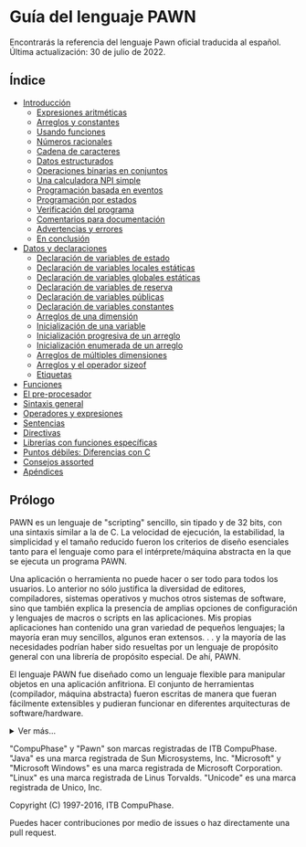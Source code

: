 # Guía del lenguaje PAWN

Encontrarás la referencia del lenguaje Pawn oficial traducida al español.
Última actualización: 30 de julio de 2022.

## Índice

 - [Introducción](01-Introduccion/00-introduccion.md)
    - [Expresiones aritméticas](/01-Introduccion/01-expresiones-aritmeticas.md)
    - [Arreglos y constantes](/01-Introduccion/02-arreglos-y-constantes.md)
    - [Usando funciones](/01-Introduccion/03-usando-funciones.md)
    - [Números racionales](/01-Introduccion/04-numeros-racionales.md)
    - [Cadena de caracteres](/01-Introduccion/05-cadena-de-caracteres.md)
    - [Datos estructurados](/01-Introduccion/06-datos-estructurados.md)
    - [Operaciones binarias en conjuntos](/01-Introduccion/07-operaciones-binarias-para-manipular-conjuntos.md)
    - [Una calculadora NPI simple](/01-Introduccion/08-una-calculadora-npi-simple.md)
    - [Programación basada en eventos](/01-Introduccion/09-programacion-basada-en-eventos.md)
    - [Programación por estados](/01-Introduccion/10-programacion-por-estados.md)
    - [Verificación del programa](/01-Introduccion/11-verificacion-del-programa.md)
    - [Comentarios para documentación](/01-Introduccion/12-comentarios-para-documentacion.md)
    - [Advertencias y errores](/01-Introduccion/13-advertencias-y-errores.md)
    - [En conclusión](/01-Introduccion/14-en-conclusion.md)   
 - [Datos y declaraciones](/02-Datos%20y%20declaraciones/00-datos-y-declaraciones.md)
    - [Declaración de variables de estado](/02-Datos%20y%20declaraciones/01-declaracion-de-variables-de-estado.md)
    - [Declaración de variables locales estáticas](/02-Datos%20y%20declaraciones/02-declaracion-de-variables-locales-estaticas.md)
    - [Declaración de variables globales estáticas](/02-Datos%20y%20declaraciones/03-declaracion-de-variables-globales-estaticas.md)
    - [Declaración de variables de reserva](/02-Datos%20y%20declaraciones/04-declaracion-de-variables-de-reserva.md)
    - [Declaración de variables públicas](/02-Datos%20y%20declaraciones/05-declaracion-de-variables-publicas.md)
    - [Declaración de variables constantes](/02-Datos%20y%20declaraciones/06-declaracion-de-variables-constantes.md)
    - [Arreglos de una dimensión](/02-Datos%20y%20declaraciones/07-arreglos-de-una-dimension.md)
    - [Inicialización de una variable](/02-Datos%20y%20declaraciones/08-inicializacion-de-una-variable.md)
    - [Inicialización progresiva de un arreglo](/02-Datos%20y%20declaraciones/09-inicializacion-progresiva-de-un-arreglo.md)
    - [Inicialización enumerada de un arreglo](/02-Datos%20y%20declaraciones/10-inicializacion-enumerada-de-un-arreglo.md)
    - [Arreglos de múltiples dimensiones](/02-Datos%20y%20declaraciones/11-arreglos-de-multiples-dimensiones.md)
    - [Arreglos y el operador sizeof](/02-Datos%20y%20declaraciones/12-arreglos-y-el-operador-sizeof.md)
    - [Etiquetas](/02-Datos%20y%20declaraciones/13-etiquetas.md)
 - [Funciones]()
 - [El pre-procesador]()
 - [Sintaxis general]()
 - [Operadores y expresiones]()
 - [Sentencias]()
 - [Directivas]()
 - [Librerías con funciones específicas]()
 - [Puntos débiles: Diferencias con C]()
 - [Consejos assorted]()
 - [Apéndices]()

## Prólogo

PAWN es un lenguaje de "scripting" sencillo, sin tipado y de 32 bits, con una sintaxis similar a la de C. La velocidad de ejecución, la estabilidad, la simplicidad y el tamaño reducido fueron los criterios de diseño esenciales tanto para el lenguaje como para el intérprete/máquina abstracta en la que se ejecuta un programa PAWN.

Una aplicación o herramienta no puede hacer o ser todo para todos los usuarios. Lo anterior no sólo justifica la diversidad de editores, compiladores, sistemas operativos y muchos otros sistemas de software, sino que también explica la presencia de amplias opciones de configuración y lenguajes de macros o scripts en las aplicaciones. Mis propias aplicaciones han contenido una gran variedad de pequeños lenguajes; la mayoría eran muy sencillos, algunos eran extensos. . . y la mayoría de las necesidades podrían haber sido resueltas por un lenguaje de propósito general con una librería de propósito especial. De ahí, PAWN. 

El lenguaje PAWN fue diseñado como un lenguaje flexible para manipular objetos en una aplicación anfitriona. El conjunto de herramientas (compilador, máquina abstracta) fueron escritas de manera que fueran fácilmente extensibles y pudieran funcionar en diferentes arquitecturas de software/hardware.

<details><summary>Ver más...</summary>
<p>
PAWN es un descendiente del Small C original de Ron Cain y
James Hendrix, que a su vez era un subconjunto de C. Algunas de las
modificaciones que hice a Small C, por ejemplo, la eliminación del sistema de tipos
 y la sustitución de punteros por referencias, eran tan
fundamental que difícilmente podría llamar a mi lenguaje un "subconjunto de
C" o un "dialecto de C". Por lo tanto, eliminé el "C"
del título y utilicé el nombre "SMALL" como nombre del
lenguaje en mi publicación en el Dr. Dobb's Journal y en los años
desde entonces. Durante el desarrollo y el mantenimiento del producto, recibí
recibí muchas peticiones de cambios. Uno de los cambios más solicitados fue el de utilizar un nombre diferente - la búsqueda de información sobre el lenguaje de scripting SMALL en
Internet se veía dificultada por el hecho de que "small" fuera una palabra tan común.
El cambio de nombre se produjo junto con un cambio significativo en
el lenguaje: el soporte de "estados" (y máquinas de estado).
Estoy en deuda con Ron Cain y James Hendrix (y más recientemente
Andy Yuen), por su trabajo en Small C y al Dr. Dobb's Journal
por publicarlo. Aunque debo haber tocado casi todas las líneas
del código original varias veces, los orígenes de Small C siguen siendo
claramente visibles.

En el apéndice C hay un informe detallado de los objetivos y compromisos del diseño; aquí me gustaría resumir algunos puntos clave. Como se ha escrito en los párrafos anteriores, PAWN es para personalizar aplicaciones (escribiendo scripts), no para escribir aplicaciones. PAWN
es débil en la estructuración de datos porque los programas de PAWN están pensados para
manipular objetos (texto, sprites, streams, consultas, . . .) en la aplicación
aplicación anfitriona, pero el programa PAWN es, intencionalmente, negado el acceso directo a cualquier dato fuera de su máquina abstracta. El único
medios que un programa PAWN tiene para manipular objetos en la aplicación
es llamando a subrutinas, llamadas "funciones nativas",
que la aplicación anfitriona proporciona.
PAWN es flexible en esa área clave: la llamada a funciones. PAWN soporta valores por defecto para cualquiera de los argumentos de una función, llamada por referencia así como llamada por valor, y argumentos de función "nombrados" así como
argumentos de función "posicionales". PAWN no tiene un mecanismo de "comprobación de tipo
de comprobación de tipos", por ser un lenguaje sin tipos,
pero ofrece en su lugar un mecanismo de "comprobación de clasificación", llamado "etiquetas". El sistema de etiquetas es especialmente conveniente para
argumentos de función porque cada argumento puede especificar múltiples
etiquetas aceptables.
En cualquier lenguaje, el poder (o la debilidad) no reside en las características individuales, sino en su combinación. En el caso de PAWN, creo que
la combinación de argumentos con nombre -que permite especificar
argumentos de la función en cualquier orden, y los valores por defecto -que le permiten omitir la especificación de los argumentos que no le interesan
, se combinan en una forma conveniente y "descriptiva" de llamar
funciones (nativas) para manipular objetos en la aplicación anfitriona
</p>
</details>


"CompuPhase" y "Pawn" son marcas registradas de ITB CompuPhase.
"Java" es una marca registrada de Sun Microsystems, Inc.
"Microsoft" y "Microsoft Windows" es una marca registrada de Microsoft Corporation.
"Linux" es una marca registrada de Linus Torvalds.
"Unicode" es una marca registrada de Unico, Inc.

Copyright (C) 1997-2016, ITB CompuPhase.

Puedes hacer contribuciones por medio de issues o haz directamente una pull request.

